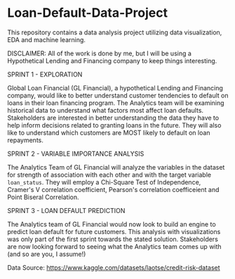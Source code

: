# Loan-Default-Data-Project
This repository contains a data analysis project utilizing data visualization, EDA and machine learning.

DISCLAIMER: All of the work is done by me, but I will be using a Hypothetical Lending and Financing company to keep things interesting.

SPRINT 1 - EXPLORATION

Global Loan Financial (GL Financial), a hypothetical Lending and Financing company, would like to better understand customer tendencies to default on loans in their loan financing program.
The Analytics team will be examining historical data to understand what factors most affect loan defaults.
Stakeholders are interested in better understanding the data they have to help inform decisions related to granting loans in the future. They will also like to understand which customers are MOST likely to default on loan repayments.


SPRINT 2 - VARIABLE IMPORTANCE ANALYSIS

The Analytics Team of GL Financial will analyze the variables in the dataset for strength of association with each other and with the target variable  `loan_status`. They will employ a Chi-Square Test of Independence, Cramer's V correlation coefficient, Pearson's correlation coefficeient and Point Biseral Correlation.


SPRINT 3 - LOAN DEFAULT PREDICTION

The Analytics team of GL Financial would now look to build an engine to predict loan default for future customers. This analysis with visualizations was only part of the first sprint towards the stated solution. Stakeholders are now looking forward to seeing what the Analytics team comes up with (and so are you, I assume!)


Data Source: https://www.kaggle.com/datasets/laotse/credit-risk-dataset

